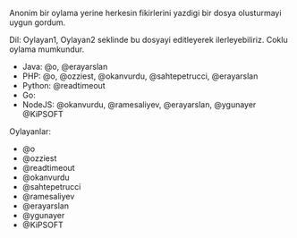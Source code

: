 Anonim bir oylama yerine herkesin fikirlerini yazdigi bir dosya olusturmayi uygun gordum.

Dil: Oylayan1, Oylayan2 seklinde bu dosyayi editleyerek ilerleyebiliriz. Coklu oylama mumkundur.

* Java: @o, @erayarslan
* PHP: @o, @ozziest, @okanvurdu, @sahtepetrucci, @erayarslan
* Python: @readtimeout
* Go:
* NodeJS: @okanvurdu, @ramesaliyev, @erayarslan, @ygunayer @KiPSOFT

Oylayanlar:

* @o
* @ozziest
* @readtimeout
* @okanvurdu
* @sahtepetrucci
* @ramesaliyev
* @erayarslan
* @ygunayer
* @KiPSOFT
